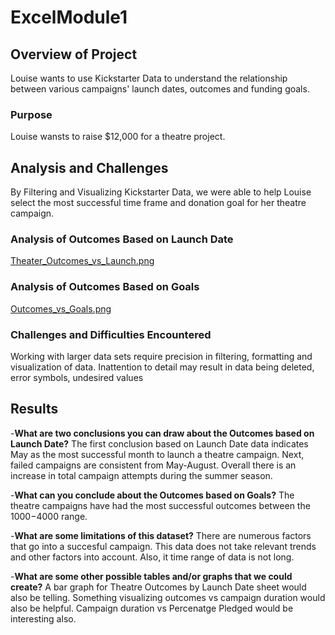 # ExcelModule1

## Overview of Project
Louise wants to use Kickstarter Data to understand the relationship between various campaigns' launch dates, outcomes and funding goals.

### Purpose  
Louise wansts to raise $12,000 for a theatre project.

## Analysis and Challenges  
By Filtering and Visualizing Kickstarter Data, we were able to help Louise select the most successful time frame and donation goal for her theatre campaign.

### Analysis of Outcomes Based on Launch Date 
[Theater_Outcomes_vs_Launch.png
](url)
### Analysis of Outcomes Based on Goals 
[Outcomes_vs_Goals.png
](url)
### Challenges and Difficulties Encountered 
Working with larger data sets require precision in filtering, formatting and visualization of data. Inattention to detail may result in data being deleted, error symbols, undesired values

## Results
-**What are two conclusions you can draw about the Outcomes based on Launch Date?**
The first conclusion based on Launch Date data indicates May as the most successful month to launch a theatre campaign. Next, failed campaigns are consistent from May-August. Overall there is an increase in total campaign attempts during the summer season. 

-**What can you conclude about the Outcomes based on Goals?** 
The theatre campaigns have had the most successful outcomes between the $1000-$4000 range.

-**What are some limitations of this dataset?**
There are numerous factors that go into a succesful campaign. This data does not take relevant trends and other factors into account. Also, it time range of data is not long.

-**What are some other possible tables and/or graphs that we could create?**
A bar graph for Theatre Outcomes by Launch Date sheet would also be telling. Something visualizing outcomes vs campaign duration would also be helpful. Campaign duration vs Percenatge Pledged would be interesting also.

